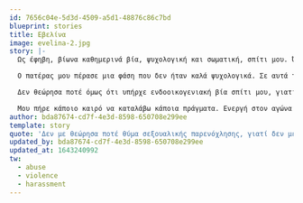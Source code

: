 ```yaml
---
id: 7656c04e-5d3d-4509-a5d1-48876c86c7bd
blueprint: stories
title: Εβελίνα
image: evelina-2.jpg
story: |-
  Ως έφηβη, βίωνα καθημερινά βία, ψυχολογική και σωματική, σπίτι μου. Όπως ισχυριζόταν ο μεγάλος μου αδερφός, από τον οποίο προκαλούνταν και τα περισσότερα επεισόδια “όπου δεν επικρατεί η λογική, επικρατεί το δίκαιο του δυνατού.” Όταν νευρίαζε μας έσπρωχνε πάνω στις πόρτες, μας γυρνούσε τα χέρια, μας τράβαγε τα μαλλιά και μας απειλούσε κολλώντας τη μούρη του στη δική μας. Η μάνα μου τον δικαιολογούσε και έριχνε συνήθως σε εμένα την ευθύνη, ότι εγώ το προκάλεσα και οφείλω να ζητήσω συγγνώμη. Μου πήρε χρόνο να καταλάβω ότι η βία στο σπίτι δεν ήταν δική μου ευθύνη. 

  Ο πατέρας μου πέρασε μια φάση που δεν ήταν καλά ψυχολογικά. Σε αυτά τα χρόνια γινόταν και εκείνος βίαιος απέναντί μας. Δεν μπορούσε να μας χειριστεί όταν ήμασταν ανυπάκουοι. Θυμάμαι χαρακτηριστικά μια μέρα που του αντιμίλησα όταν μου είπε να πλύνω τα πιάτα, και εκείνος με υποχρέωσε να πέσω στα τέσσερα σαν τμωρία και να μπουσουλάω, με την απειλή ότι αν σηκωθώ θα με σπάσει στο ξύλο. Φράσεις που μου ξεστόμιζε συχνά ήταν κάποιες όπως “δεν είσαι τίποτα παρά η κλανιά μου” ή “μια ροχάλα είσαι” ή “αυτό είσαι, χαλί να σε πατάω”.

  Δεν θεώρησα ποτέ όμως ότι υπήρχε ενδοοικογενιακή βία σπίτι μου, γιατί δεν είναι δα και ότι έβγαινα με μαυρισμένο μάτι ή σπασμένα πλευρά. Όπως και δεν με θεώρησα ποτέ θύμα σεξουαλικής παρενόχλησης, γιατί δεν με βίασε κι όλας ο συνεργάτης/φίλος μου. Απλά με πήγε σε ένα απομονωμένο μέρος, μου άνοιξε με το ζόρι τα πόδια και με καβάλησε, ενώ εγώ του έλεγα όχι. Σταμάτησε κάποια στιγμή όμως. Αρά θεωρούσα, αυτό δεν γίνεται να είναι παρενόχληση.

  Μου πήρε κάποιο καιρό να καταλάβω κάποια πράγματα. Ενεργή στον αγώνα κατά της έμφυλης βίας δεν ξέρω κατά πόσο είμαι. Παλεύω ακόμα με ενοχές και αμφιβολίες. Χαίρομαι όμως για την όλο και μαζικότερη κινητοποίηση και παίρνω δύναμη από αυτήν να ερμηνεύσω τα βιώματά μου και να συμπαραστέκομαι σε άλλες συμπάσχουσες γυναίκες.
author: bda87674-cd7f-4e3d-8598-650708e299ee
template: story
quote: 'Δεν με θεώρησα ποτέ θύμα σεξουαλικής παρενόχλησης, γιατί δεν με βίασε κι όλας ο συνεργάτης/φίλος μου. Απλά με πήγε σε ένα απομονωμένο μέρος, μου άνοιξε με το ζόρι τα πόδια και με καβάλησε, ενώ εγώ του έλεγα όχι. Σταμάτησε κάποια στιγμή όμως. Αρά θεωρούσα, αυτό δεν γίνεται να είναι παρενόχληση.'
updated_by: bda87674-cd7f-4e3d-8598-650708e299ee
updated_at: 1643240992
tw:
  - abuse
  - violence
  - harassment
---
```

